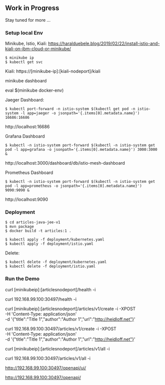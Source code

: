 ## Work in Progress

Stay tuned for more ...

### Setup local Env

Minikube, Istio, Kiali: https://haralduebele.blog/2019/02/22/install-istio-and-kiali-on-ibm-cloud-or-minikube/

```
$ minikube ip
$ kubectl get svc
```

Kiali: https://[minikube-ip]:[kiali-nodeport]/kiali

minikube dashboard

eval $(minikube docker-env)

Jaeger Dashboard:

```
$ kubectl port-forward -n istio-system $(kubectl get pod -n istio-system -l app=jaeger -o jsonpath='{.items[0].metadata.name}') 16686:16686
```

http://localhost:16686

Grafana Dashboard

```
$ kubectl -n istio-system port-forward $(kubectl -n istio-system get pod -l app=grafana -o jsonpath='{.items[0].metadata.name}') 3000:3000 &
```

http://localhost:3000/dashboard/db/istio-mesh-dashboard

Prometheus Dashboard

```
$ kubectl -n istio-system port-forward $(kubectl -n istio-system get pod -l app=prometheus -o jsonpath='{.items[0].metadata.name}') 9090:9090 &
```

http://localhost:9090


### Deployment

```
$ cd articles-java-jee-v1
$ mvn package
$ docker build -t articles:1 .
```

```
$ kubectl apply -f deployment/kubernetes.yaml
$ kubectl apply -f deployment/istio.yaml
```

Delete:

```
$ kubectl delete -f deployment/kubernetes.yaml
$ kubectl delete -f deployment/istio.yaml
```


### Run the Demo

curl [minikubeip]:[articlesnodeport]/health -i

curl 192.168.99.100:30497/health -i

curl [minikubeip]:[articlesnodeport]/articles/v1/create -i -XPOST \
  -H 'Content-Type: application/json' \
  -d '{"title":"Title 1","author":"Author 1","url":"http://heidloff.net"}'

curl 192.168.99.100:30497/articles/v1/create -i -XPOST \
  -H 'Content-Type: application/json' \
  -d '{"title":"Title 1","author":"Author 1","url":"http://heidloff.net"}'

curl [minikubeip]:[articlesnodeport]/articles/v1/all -i

curl 192.168.99.100:30497/articles/v1/all -i

http://192.168.99.100:30497/openapi/ui/

http://192.168.99.100:30497/openapi/

